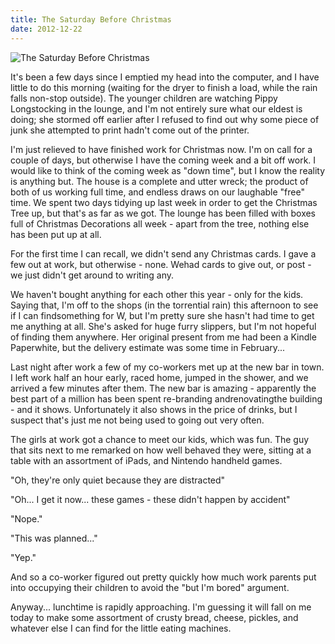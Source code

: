 ```yaml
---
title: The Saturday Before Christmas
date: 2012-12-22
---
```


![The Saturday Before Christmas](https://source.unsplash.com/l7dbl-sUg3k/1600x900)

It's been a few days since I emptied my head into the computer, and I have little to do this morning (waiting for the dryer to finish a load, while the rain falls non-stop outside). The younger children are watching Pippy Longstocking in the lounge, and I'm not entirely sure what our eldest is doing; she stormed off earlier after I refused to find out why some piece of junk she attempted to print hadn't come out of the printer.

I'm just relieved to have finished work for Christmas now. I'm on call for a couple of days, but otherwise I have the coming week and a bit off work. I would like to think of the coming week as "down time", but I know the reality is anything but. The house is a complete and utter wreck; the product of both of us working full time, and endless draws on our laughable "free" time. We spent two days tidying up last week in order to get the Christmas Tree up, but that's as far as we got. The lounge has been filled with boxes full of Christmas Decorations all week - apart from the tree, nothing else has been put up at all.

For the first time I can recall, we didn't send any Christmas cards. I gave a few out at work, but otherwise - none. Wehad cards to give out, or post - we just didn't get around to writing any.

We haven't bought anything for each other this year - only for the kids. Saying that, I'm off to the shops (in the torrential rain) this afternoon to see if I can findsomething for W, but I'm pretty sure she hasn't had time to get me anything at all. She's asked for huge furry slippers, but I'm not hopeful of finding them anywhere. Her original present from me had been a Kindle Paperwhite, but the delivery estimate was some time in February...

Last night after work a few of my co-workers met up at the new bar in town. I left work half an hour early, raced home, jumped in the shower, and we arrived a few minutes after them. The new bar is amazing - apparently the best part of a million has been spent re-branding andrenovatingthe building - and it shows. Unfortunately it also shows in the price of drinks, but I suspect that's just me not being used to going out very often.

The girls at work got a chance to meet our kids, which was fun. The guy that sits next to me remarked on how well behaved they were, sitting at a table with an assortment of iPads, and Nintendo handheld games.

"Oh, they're only quiet because they are distracted"

"Oh... I get it now... these games - these didn't happen by accident"

"Nope."

"This was planned..."

"Yep."

And so a co-worker figured out pretty quickly how much work parents put into occupying their children to avoid the "but I'm bored" argument.

Anyway... lunchtime is rapidly approaching. I'm guessing it will fall on me today to make some assortment of crusty bread, cheese, pickles, and whatever else I can find for the little eating machines.